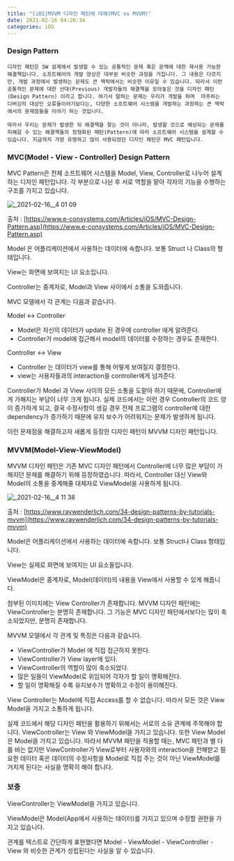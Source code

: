 ```yaml
---
title: "[iOS]MVVM 디자인 패턴에 대해(MVC vs MVVM)"
date: 2021-02-16 04:26:34
categories: iOS
---
```


### Design Pattern

    디자인 패턴은 SW 설계에서 발생할 수 있는 공통적인 문제 혹은 문맥에 대한 재사용 가능한 해결책입니다. 소프트웨어의 개발 양상은 대부분 비슷한 과정을 거칩니다. 그 내용은 다르지만, 개발 과정에서 발생하는 문제도 큰 맥락에서는 비슷한 이유일 수 있습니다. 따라서 이런 공통적인 문제에 대한 선대(Previous) 개발자들의 해결책을 모아놓은 것을 디자인 패턴(Design Pattern) 이라고 합니다. 여기서 말하는 문제는 우리가 개발을 하며  마주하는 디버깅의 대상인 오류들이라기보다는, 다양한 소프트웨어 시스템을 개발하는 과정하는 큰 맥락에서의 문제점들을 이야기 하는 것입니다. 

    따라서 우리는 문제가 발생한 뒤 해결책을 찾는 것이 아니라, 발생할 것으로 예상되는 문제를 피해갈 수 있는 해결책들의 정형화된 패턴(Pattern)에 따라 소프트웨어 시스템을 설계할 수 있습니다. 지금까지 가장 유명하고 많이 사용되었던 디자인 패턴은 MVC 패턴입니다. 

### MVC(Model - View - Controller) Design Pattern

MVC Pattern은 전체 소프트웨어 시스템을 Model, View, Controller로 나누어 설계하는 디자인 패턴입니다. 각 부분으로 나뉜 후 서로 역할을 맡아 각자의 기능을 수행하는 구조를 가지고 있습니다. 

![_2021-02-16__4 01 09](https://user-images.githubusercontent.com/55180768/107986377-433fb100-700f-11eb-9bbb-93d40c1b6af2.png)

출처 : [https://www.e-consystems.com/Articles/iOS/MVC-Design-Pattern.asp](https://www.e-consystems.com/Articles/iOS/MVC-Design-Pattern.asp)

Model 은 어플리케이션에서 사용하는 데이터에 속합니다. 보통 Struct 나 Class의 형태입니다. 

View는 화면에 보여지는 UI 요소입니다. 

Controller는 중계자로, Model과 View 사이에서 소통을 도와줍니다. 

MVC 모델에서 각 관계는 다음과 같습니다. 

Model ↔ Controller

- Model은 자신의 데이터가 update 된 경우에 controller 에게 알려준다.
- Controller가 model에 접근해서 model의 데이터를 수정하는 경우도 존재한다.

Controller ↔ View

- Controller 는 데이터가 view를 통해 어떻게 보여질지 결정한다.
- view는 사용자들과의 interaction을 controller에게 넘겨준다.

Controller가 Model 과 View 사이의 모든 소통을 도맡아 하기 때문에, Controller에게 가해지는 부담이 너무 크게 됩니다. 실제 코드에서는 이런 경우 Controller의 코드 양이 증가하게 되고, 결국 수정사항이 생길 경우 전체 프로그램의 controller에 대한 dependency가 증가하기 때문에 유지 보수가 어려워지는 문제가 발생하게 됩니다. 

이런 문제점을 해결하고자 새롭게 등장한 디자인 패턴이 MVVM 디자인 패턴입니다. 

### MVVM(Model-View-ViewModel)

MVVM 디자인 패턴은 기존 MVC 디자인 패턴에서 Controller에 너무 많은 부담이 가해지던 문제를 해결하기 위해 등장하였습니다. 따라서, Controller 대신 View와 Model의 소통을 중계해줄 대체자로 ViewModel을 사용하게 됩니다. 

![_2021-02-16__4 11 38](https://user-images.githubusercontent.com/55180768/107986381-45097480-700f-11eb-82cb-d117769e97db.png)

출처 : [https://www.raywenderlich.com/34-design-patterns-by-tutorials-mvvm](https://www.raywenderlich.com/34-design-patterns-by-tutorials-mvvm)

Model은 어플리케이션에서 사용하는 데이터에 속합니다. 보통 Struct나 Class 형태입니다. 

View는 실제로 화면에 보여지는 UI 요소들입니다. 

ViewModel은 중계자로, Model(데이터)의 내용을 View에서 사용할 수 있게 해줍니다. 

첨부된 이미지에는 View Controller가 존재합니다. MVVM 디자인 패턴에는 ViewController는 분명히 존재합니다. 그 기능은 MVC 디자인 패턴에서보다는 많이 축소되었지만, 분명히 존재합니다. 

MVVM 모델에서 각 관계 및 특징은 다음과 같습니다. 

- ViewController가 Model 에 직접 접근하지 못한다.
- ViewController가 View layer에 있다.
- ViewController의 역할이 많이 축소되었다.
- 많은 일들이 ViewModel로 위임되어 각자가 할 일이 명확해진다.
- 할 일이 명확해질 수록 유지보수가 명확하고 수정이 용이해진다.

View Controller는 Model에 직접 Access를 할 수 없습니다. 따라서 모든 것은 View Model을 가지고 소통하게 됩니다. 

실제 코드에서 해당 디자인 패턴을 활용하기 위해서는 서로의 소유 관계에 주목해야 합니다. ViewController는 View 와 ViewModel을 가지고 있습니다. 또한 View Model은 Model을 가지고 있습니다. 따라서 MVVM 패턴을 적용할 때는, MVC 패턴과 별 다를 바는 없지만 ViewController가 View로부터 사용자와의 interaction을 전해받고 필요한 데이터 혹은 데이터의 수정사항을 Model로 직접 주는 것이 아닌 ViewModel를 거치게 된다는 사실을 명확히 해야 합니다. 

### 보충

ViewController는 ViewModel을 가지고 있습니다. 

ViewModel은 Model(App에서 사용하는 데이터)를 가지고 있으며 수정할 권한을 가지고 있습니다. 

관계를 텍스트로 간단하게 표현했다면 Model - ViewModel - ViewController - View 와 비슷한 관계가 성립된다는 사실을 알 수 있습니다.
